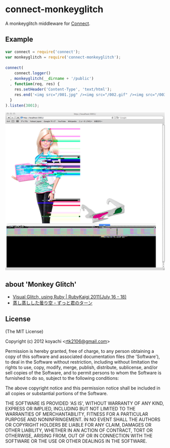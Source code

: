 # connect-monkeyglitch

 A monkeyglitch middleware for [Connect](http://github.com/senchalabs/connect).

## Example

```js
var connect = require('connect');
var monkeyglitch = require('connect-monkeyglitch');

connect(
    connect.logger()
  , monkeyglitch(__dirname + '/public')
  , function(req, res) {
    res.setHeader('Content-Type', 'text/html');
    res.end('<img src="/001.jpg" /><img src="/002.gif" /><img src="/003.png" />');
  }
).listen(3001);
```

![example_result](https://github.com/koyachi/connect-monkeyglitch/raw/master/examples/example_result.png)

## about 'Monkey Glitch'

- [Visual Glitch, using Ruby | RubyKaigi 2011(July 16 - 18)](http://rubykaigi.org/2011/en/schedule/details/18S02)
- [蒸し蒸しした曇り空 - ずっと君のターン](http://d.hatena.ne.jp/technohippy/20110806#1312604810)

## License 

(The MIT License)

Copyright (c) 2012 koyachi &lt;rtk2106@gmail.com&gt;

Permission is hereby granted, free of charge, to any person obtaining
a copy of this software and associated documentation files (the
'Software'), to deal in the Software without restriction, including
without limitation the rights to use, copy, modify, merge, publish,
distribute, sublicense, and/or sell copies of the Software, and to
permit persons to whom the Software is furnished to do so, subject to
the following conditions:

The above copyright notice and this permission notice shall be
included in all copies or substantial portions of the Software.

THE SOFTWARE IS PROVIDED 'AS IS', WITHOUT WARRANTY OF ANY KIND,
EXPRESS OR IMPLIED, INCLUDING BUT NOT LIMITED TO THE WARRANTIES OF
MERCHANTABILITY, FITNESS FOR A PARTICULAR PURPOSE AND NONINFRINGEMENT.
IN NO EVENT SHALL THE AUTHORS OR COPYRIGHT HOLDERS BE LIABLE FOR ANY
CLAIM, DAMAGES OR OTHER LIABILITY, WHETHER IN AN ACTION OF CONTRACT,
TORT OR OTHERWISE, ARISING FROM, OUT OF OR IN CONNECTION WITH THE
SOFTWARE OR THE USE OR OTHER DEALINGS IN THE SOFTWARE.
